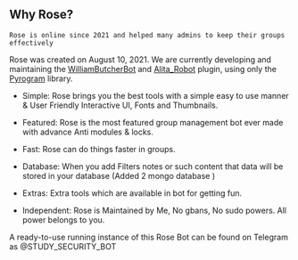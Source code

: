 ## Why Rose?
```
Rose is online since 2021 and helped many admins to keep their groups effectively
```

Rose was created on August 10, 2021. We are currently developing and maintaining the [WilliamButcherBot](https://github.com/thehamkercat/WilliamButcherBot) and [Alita_Robot](https://github.com/Divkix/Alita_Robot/) plugin, using only the [Pyrogram](https://docs.pyrogram.org/) library.

- Simple: Rose brings you the best tools with a simple easy to use manner & User Friendly Interactive UI, Fonts and Thumbnails. 

- Featured: Rose is the most featured group management bot ever made with advance Anti modules & locks.

- Fast: Rose can do things faster in groups.

- Database: When you add Filters notes or such content that data will be stored in your database (Added 2 mongo database )

- Extras: Extra tools which are available in bot for getting fun.

- Independent: Rose is Maintained by Me, No gbans, No sudo powers. All power belongs to you.

A ready-to-use running instance of this Rose Bot can be found on Telegram as @STUDY_SECURITY_BOT
